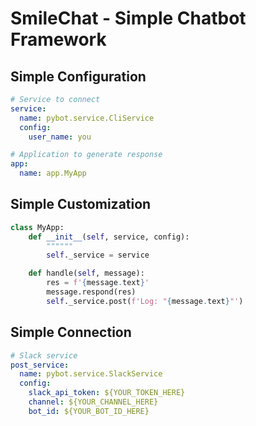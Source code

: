 # SmileChat - Simple Chatbot Framework

## Simple Configuration

```yaml
# Service to connect
service:
  name: pybot.service.CliService
  config:
    user_name: you

# Application to generate response
app:
  name: app.MyApp
```

## Simple Customization

```py
class MyApp:
    def __init__(self, service, config):
        """"""
        self._service = service

    def handle(self, message):
        res = f'{message.text}'
        message.respond(res)
        self._service.post(f'Log: "{message.text}"')
```

## Simple Connection

```yaml
# Slack service
post_service:
  name: pybot.service.SlackService
  config:
    slack_api_token: ${YOUR_TOKEN_HERE}
    channel: ${YOUR_CHANNEL_HERE}
    bot_id: ${YOUR_BOT_ID_HERE}
```
